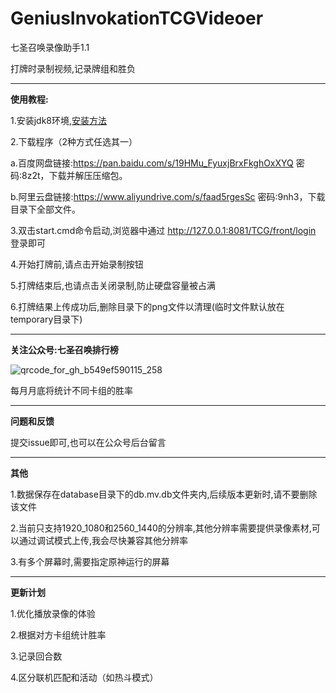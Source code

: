 # GeniusInvokationTCGVideoer
七圣召唤录像助手1.1

打牌时录制视频,记录牌组和胜负
  
***
**使用教程:**

1.安装jdk8环境,[安装方法](https://blog.csdn.net/qq_35160479/article/details/120685795)

2.下载程序（2种方式任选其一）

  a.百度网盘链接:https://pan.baidu.com/s/19HMu_FyuxjBrxFkghOxXYQ 密码:8z2t，下载并解压压缩包。

  b.阿里云盘链接:https://www.aliyundrive.com/s/faad5rgesSc 密码:9nh3，下载目录下全部文件。

3.双击start.cmd命令启动,浏览器中通过 http://127.0.0.1:8081/TCG/front/login 登录即可

4.开始打牌前,请点击开始录制按钮

5.打牌结束后,也请点击关闭录制,防止硬盘容量被占满

6.打牌结果上传成功后,删除目录下的png文件以清理(临时文件默认放在temporary目录下)

***
**关注公众号:七圣召唤排行榜**

![qrcode_for_gh_b549ef590115_258](https://user-images.githubusercontent.com/3366494/212618211-3b767b27-529d-40d4-bc45-91a4336eba59.jpg)

每月月底将统计不同卡组的胜率

***
**问题和反馈**

提交issue即可,也可以在公众号后台留言

***
**其他**

1.数据保存在database目录下的db.mv.db文件夹内,后续版本更新时,请不要删除该文件

2.当前只支持1920_1080和2560_1440的分辨率,其他分辨率需要提供录像素材,可以通过调试模式上传,我会尽快兼容其他分辨率

3.有多个屏幕时,需要指定原神运行的屏幕

***
**更新计划**

1.优化播放录像的体验

2.根据对方卡组统计胜率

3.记录回合数

4.区分联机匹配和活动（如热斗模式）

